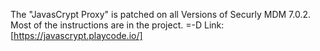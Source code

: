 The "JavasCrypt Proxy" is patched on all Versions of Securly MDM 7.0.2.
Most of the instructions are in the project. =-D  Link:  [https://javascrypt.playcode.io/]
